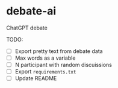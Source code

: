 # debate-ai
ChatGPT debate

TODO:
- [ ] Export pretty text from debate data
- [ ] Max words as a variable
- [ ] N participant with random discuissions
- [ ] Export `requirements.txt`
- [ ] Update README